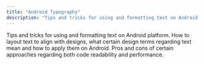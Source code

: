 ```yaml
---
title: "Android Typography"
description: "Tips and tricks for using and formatting text on Android platform."
---
```


Tips and tricks for using and formatting text on Android platform. How to layout text to align with designs, what certain design terms regarding text mean and how to apply them on Android. Pros and cons of certain approaches regarding both code readability and performance.